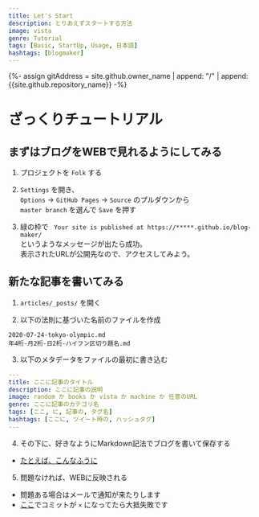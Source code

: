 ```yaml
---
title: Let's Start
description: とりあえずスタートする方法
image: vista
genre: Tutorial
tags: [Basic, StartUp, Usage, 日本語]
hashtags: [blogmaker]
---
```

{%- assign gitAddress = site.github.owner_name | append: "/" | append: {{site.github.repository_name}} -%}

# ざっくりチュートリアル

## まずはブログをWEBで見れるようにしてみる
1. プロジェクトを `Folk` する

2. `Settings` を開き、<br>
`Options` -> `GitHub Pages` -> `Source` のプルダウンから<br>
`master branch` を選んで `Save` を押す

3. 緑の枠で ` Your site is published at https://*****.github.io/blog-maker/`<br>
というようなメッセージが出たら成功。<br>
表示されたURLが公開先なので、アクセスしてみよう。

## 新たな記事を書いてみる
1. `articles/_posts/` を開く

2. 以下の法則に基づいた名前のファイルを作成
```
2020-07-24-tokyo-olympic.md
年4桁-月2桁-日2桁-ハイフン区切り題名.md
```

3. 以下のメタデータをファイルの最初に書き込む
```yml
---
title: ここに記事のタイトル
description: ここに記事の説明
image: random か books か vista か machine か 任意のURL
genre: ここに記事のカテゴリ名
tags: [ここ, に, 記事の, タグ名]
hashtags: [ここに, ツイート時の, ハッシュタグ]
---
```

4. その下に、好きなようにMarkdown記法でブログを書いて保存する
- [たとえば、こんなふうに](//raw.githubusercontent.com/{{gitAddress}}/master/fixed/hello.md)

5. 問題なければ、WEBに反映される
- 問題ある場合はメールで通知が来たりします
- [ここ](//github.com/{{gitAddress}}/commits/master)でコミットが `×` になってたら大抵失敗です

